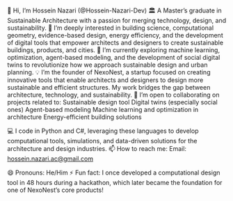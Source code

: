 👋 Hi, I’m Hossein Nazari (@Hossein-Nazari-Dev)
🏛️ A Master’s graduate in Sustainable Architecture with a passion for merging technology, design, and sustainability.
👀 I’m deeply interested in building science, computational geometry, evidence-based design, energy efficiency, and the development of digital tools that empower architects and designers to create sustainable buildings, products, and cities.
🌱 I’m currently exploring machine learning, optimization, agent-based modeling, and the development of social digital twins to revolutionize how we approach sustainable design and urban planning.
💡 I’m the founder of NexoNest, a startup focused on creating innovative tools that enable architects and designers to design more sustainable and efficient structures. My work bridges the gap between architecture, technology, and sustainability.
💞️ I’m open to collaborating on projects related to:
        Sustainable design tool
        Digital twins (especially social ones)
        Agent-based modeling
        Machine learning and optimization in architecture
        Energy-efficient building solutions

💻 I code in Python and C#, leveraging these languages to develop computational tools, simulations, and data-driven solutions for the architecture and design industries.
📫 How to reach me:
Email: hossein.nazari.ac@gmail.com

😄 Pronouns: He/Him
⚡ Fun fact: I once developed a computational design tool in 48 hours during a hackathon, which later became the foundation for one of NexoNest’s core products!
